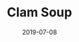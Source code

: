 ---
layout: recipe-article
title: Clam Soup
tag: Small
tag-url: /recipes/tags/small
image: /pictures/recipes/clam-soup-1.jpg
enticer: 
thumbnail: /pictures/recipes/clam-soup-1.jpg
recipe-url: /recipes/clam-soup
date: 2019-07-08
---